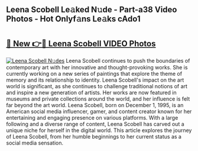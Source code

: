 ## Leena Scobell Le𝚊ked N𝚞de - Part-a38 Video Photos - Hot Onlyf𝚊ns Le𝚊ks cAdo1

# <h2><a href="http://ac18655.deff.icu/?id=Leena+Scobell">🔗 New 👉🔴 Leena Scobell VIDEO Photos</a></h2>

[![Leena Scobell N𝚞des](https://i.imgur.com/rIISA9y.gif)](http://ac18655.deff.icu/?id=Leena+Scobell)
Leena Scobell continues to push the boundaries of contemporary art with her innovative and thought-provoking works. She is currently working on a new series of paintings that explore the theme of memory and its relationship to identity. Leena Scobell's impact on the art world is significant, as she continues to challenge traditional notions of art and inspire a new generation of artists. Her works are now featured in museums and private collections around the world, and her influence is felt far beyond the art world. Leena Scobell, born on December 1, 1995, is an American social media influencer, gamer, and content creator known for her entertaining and engaging presence on various platforms. With a large following and a diverse range of content, Leena Scobell has carved out a unique niche for herself in the digital world. This article explores the journey of Leena Scobell, from her humble beginnings to her current status as a social media sensation.
